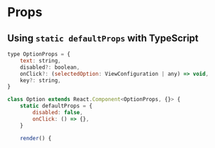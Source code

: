 # Props

## Using `static defaultProps` with TypeScript

```js
type OptionProps = {
    text: string, 
    disabled?: boolean, 
    onClick?: (selectedOption: ViewConfiguration | any) => void,
    key?: string,
}

class Option extends React.Component<OptionProps, {}> {
    static defaultProps = {
        disabled: false, 
        onClick: () => {},
    }

    render() {
```

